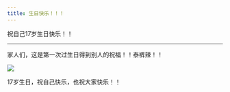 ```yaml
---
title: 生日快乐！！！
---
```


祝自己17岁生日快乐！！

---

家人们，这是第一次过生日得到别人的祝福！！泰裤辣！！

![](https://image.hestudio.net/i/2023/07/30/64c539e8464e0.jpg)

17岁生日，祝自己快乐，也祝大家快乐！！

